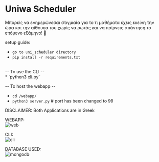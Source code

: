 # Uniwa Scheduler 
Μπορείς να ενημερώνεσαι στιγμιαία για το τι μαθήματα έχεις εκείνη την ώρα και την αίθουσα του χωρίς να ρωτάς και να παίρνεις απάντηση το επόμενο εξάμηνο! 🙂

setup guide:
* `go to uni_scheduler directory`
* `pip install -r requirements.txt`
<br />
-- To use the CLI -- <br />
* `python3 cli.py`
<br />

-- To host the webapp --
  - `cd /webapp/`
  - `python3 server.py` # port has been changed to 99


DISCLAIMER: Both Applications are in Greek

WEBAPP: <br />
![web](https://user-images.githubusercontent.com/30930688/164054158-c6cf78a6-412d-446f-a969-667c0d6cb52b.png) <br />


CLI: <br />
![cli](https://user-images.githubusercontent.com/30930688/164053519-81df953a-e42b-4932-934a-cce4b5d9073c.png) <br />


DATABASE USED: <br />
![mongodb](https://webimages.mongodb.com/_com_assets/cms/kuzt9r42or1fxvlq2-Meta_Generic.png) <br />

